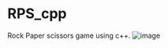 # RPS_cpp
Rock Paper scissors game using c++.
![image](https://user-images.githubusercontent.com/104454045/182298544-18b6ac49-b06c-484a-a5fc-781eb22f9a4a.png)
